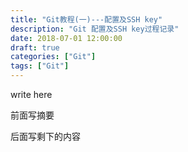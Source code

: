 ```yaml
---
title: "Git教程(一)---配置及SSH key"
description: "Git 配置及SSH key过程记录"
date: 2018-07-01 12:00:00
draft: true
categories: ["Git"]
tags: ["Git"]
---
```


write here

前面写摘要

<!--more-->

后面写剩下的内容